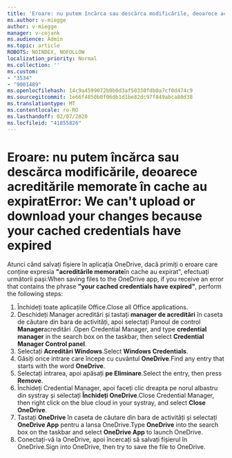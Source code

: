 ```yaml
---
title: 'Eroare: nu putem încărca sau descărca modificările, deoarece acreditările memorate în cache au expirat'
ms.author: v-miegge
author: v-miegge
manager: v-cojank
ms.audience: Admin
ms.topic: article
ROBOTS: NOINDEX, NOFOLLOW
localization_priority: Normal
ms.collection: ''
ms.custom:
- "3534"
- "9001489"
ms.openlocfilehash: 14c9a4599072b0b0d3af50338fdb0a7cf0d474c9
ms.sourcegitcommit: 1e66f4850b0f06db1d1be82dc97f849abca80d38
ms.translationtype: MT
ms.contentlocale: ro-RO
ms.lasthandoff: 02/07/2020
ms.locfileid: "41855826"
---
```

# <a name="error-we-cant-upload-or-download-your-changes-because-your-cached-credentials-have-expired"></a><span data-ttu-id="d66cb-102">Eroare: nu putem încărca sau descărca modificările, deoarece acreditările memorate în cache au expirat</span><span class="sxs-lookup"><span data-stu-id="d66cb-102">Error: We can't upload or download your changes because your cached credentials have expired</span></span>

<span data-ttu-id="d66cb-103">Atunci când salvați fișiere în aplicația OneDrive, dacă primiți o eroare care conține expresia **"acreditările memorate**în cache au expirat", efectuați următorii pași:</span><span class="sxs-lookup"><span data-stu-id="d66cb-103">When saving files to the OneDrive app, if you receive an error that contains the phrase **"your cached credentials have expired"**, perform the following steps:</span></span>

1. <span data-ttu-id="d66cb-104">Închideți toate aplicațiile Office.</span><span class="sxs-lookup"><span data-stu-id="d66cb-104">Close all Office applications.</span></span>
1. <span data-ttu-id="d66cb-105">Deschideți Manager acreditări și tastați **manager de acreditări** în caseta de căutare din bara de activități, apoi selectați Panoul de control **Manager**acreditări .</span><span class="sxs-lookup"><span data-stu-id="d66cb-105">Open Credential Manager, and type **credential manager** in the search box on the taskbar, then select **Credential Manager Control panel**.</span></span>
1. <span data-ttu-id="d66cb-106">Selectați **Acreditări Windows**.</span><span class="sxs-lookup"><span data-stu-id="d66cb-106">Select **Windows Credentials**.</span></span>
1. <span data-ttu-id="d66cb-107">Găsiți orice intrare care începe cu cuvântul **OneDrive**.</span><span class="sxs-lookup"><span data-stu-id="d66cb-107">Find any entry that starts with the word **OneDrive**.</span></span>
1. <span data-ttu-id="d66cb-108">Selectați intrarea, apoi apăsați **pe Eliminare**.</span><span class="sxs-lookup"><span data-stu-id="d66cb-108">Select the entry, then press **Remove**.</span></span>
1. <span data-ttu-id="d66cb-109">Închideți Credential Manager, apoi faceți clic dreapta pe norul albastru din systray și selectați **Închideți OneDrive**.</span><span class="sxs-lookup"><span data-stu-id="d66cb-109">Close Credential Manager, then right click on the blue cloud in your systray, and select **Close OneDrive**.</span></span>
1. <span data-ttu-id="d66cb-110">Tastați **OneDrive** în caseta de căutare din bara de activități și selectați **OneDrive App** pentru a lansa OneDrive.</span><span class="sxs-lookup"><span data-stu-id="d66cb-110">Type **OneDrive** into the search box on the taskbar and select **OneDrive App** to launch OneDrive.</span></span>
1. <span data-ttu-id="d66cb-111">Conectați-vă la OneDrive, apoi încercați să salvați fișierul în OneDrive.</span><span class="sxs-lookup"><span data-stu-id="d66cb-111">Sign into OneDrive, then try to save the file to OneDrive.</span></span>
